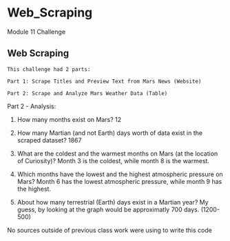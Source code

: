 # Web_Scraping
Module 11 Challenge

## Web Scraping
    This challenge had 2 parts:
    
    Part 1: Scrape Titles and Preview Text from Mars News (Website)

    Part 2: Scrape and Analyze Mars Weather Data (Table)

Part 2 - Analysis:

1. How many months exist on Mars?
    12

2. How many Martian (and not Earth) days worth of data exist in the scraped dataset?
    1867

3. What are the coldest and the warmest months on Mars (at the location of Curiosity)? 
    Month 3 is the coldest, while month 8 is the warmest. 

4. Which months have the lowest and the highest atmospheric pressure on Mars? 
    Month 6 has the lowest atmospheric pressure, while month 9 has the highest.

5. About how many terrestrial (Earth) days exist in a Martian year? 
    My guess, by looking at the graph would be approximatly 700 days. (1200-500)


No sources outside of previous class work were using to write this code
